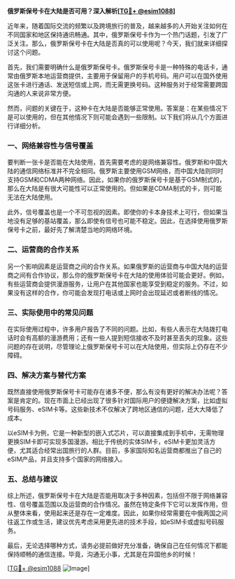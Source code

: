 **俄罗斯保号卡在大陆是否可用？深入解析[[TG💪+ @esim1088](https://t.me/s/esim1088)]**

近年来，随着国际交流的频繁以及跨境旅行的普及，越来越多的人开始关注如何在不同国家和地区保持通讯畅通。其中，俄罗斯保号卡作为一个热门话题，引发了广泛关注。那么，俄罗斯保号卡在大陆是否真的可以使用呢？今天，我们就来详细探讨这个问题。

首先，我们需要明确什么是俄罗斯保号卡。俄罗斯保号卡是一种特殊的电话卡，通常由俄罗斯本地运营商提供，主要用于保留用户的手机号码。用户可以在国外使用这张卡进行通话、发送短信或上网，而无需更换号码。这种服务对于经常需要跨国沟通的人来说非常方便。

然而，问题的关键在于，这种卡在大陆是否能够正常使用。答案是：在某些情况下是可以使用的，但在其他情况下则可能会遇到一些限制。以下我们将从几个方面进行详细分析。

### **一、网络兼容性与信号覆盖**

要判断一张卡是否能在大陆使用，首先需要考虑的是网络兼容性。俄罗斯和中国大陆的通信网络标准并不完全相同。俄罗斯主要使用GSM网络，而中国大陆则同时支持GSM和CDMA两种网络。因此，如果你的俄罗斯保号卡是基于GSM制式的，那么在大陆是有很大可能性可以正常使用的。但如果是CDMA制式的卡，则可能无法在大陆使用。

此外，信号覆盖也是一个不可忽视的因素。即使你的卡本身技术上可行，但如果当地没有足够的基站覆盖，那么即使有信号也可能不稳定。因此，在选择使用俄罗斯保号卡之前，最好先了解清楚当地的网络环境。

### **二、运营商的合作关系**

另一个影响因素是运营商之间的合作关系。如果俄罗斯的运营商与中国大陆的运营商之间有合作协议，那么你的俄罗斯保号卡在大陆的使用体验可能会更好。例如，有些运营商会提供漫游服务，让用户在其他国家也能享受到稳定的服务。不过，如果没有这样的合作，你可能会发现打电话或上网时会出现延迟或者断线的情况。

### **三、实际使用中的常见问题**

在实际使用过程中，许多用户报告了不同的问题。比如，有些人表示在大陆拨打电话时会有高额的漫游费用；还有一些人提到短信接收不及时甚至丢失的现象。这些问题的存在说明，尽管理论上俄罗斯保号卡可以在大陆使用，但实际上仍存在不少障碍。

### **四、解决方案与替代方案**

既然直接使用俄罗斯保号卡可能存在诸多不便，那么有没有更好的解决办法呢？答案是肯定的。现在市面上已经出现了很多针对国际用户的便捷解决方案，比如虚拟号码服务、eSIM卡等。这些新技术不仅解决了跨地区通信的问题，还大大降低了成本。

以eSIM卡为例，它是一种新型的嵌入式芯片，可以直接集成到手机中，无需物理更换SIM卡即可实现多国漫游。相比于传统的实体SIM卡，eSIM卡更加灵活方便，尤其适合经常出国旅行的人群。目前，多家国际知名运营商都推出了自己的eSIM产品，并且支持多个国家的网络接入。

### **五、总结与建议**

综上所述，俄罗斯保号卡在大陆是否能用取决于多种因素，包括但不限于网络兼容性、信号覆盖范围以及运营商的合作情况。虽然在特定条件下它可以发挥作用，但从整体来看，使用起来还是存在一定难度。因此，如果你经常需要在中俄两国之间往返工作或生活，建议优先考虑采用更先进的技术手段，如eSIM卡或虚拟号码服务。

最后，无论选择哪种方式，请务必提前做好充分准备，确保自己在任何情况下都能保持顺畅的通信连接。毕竟，沟通无小事，尤其是在异国他乡的时候！

[[TG💪+ @esim1088](https://t.me/s/esim1088) ![Image](https://i.postimg.cc/4NQfJmqS/Snipaste-2025-05-13-00-14-12.png)]